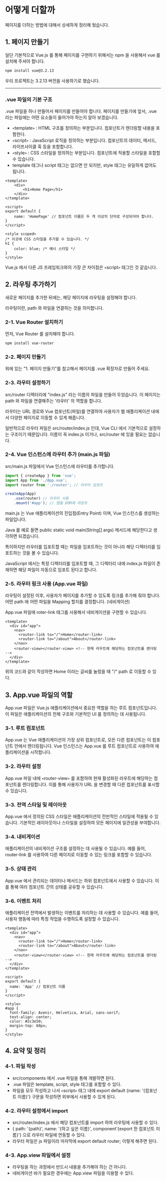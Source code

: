 # 어떻게 더할까
페이지를 더하는 방법에 대해서 상세하게 정리해 뒀습니다.

## 1. 페이지 만들기
일단 기본적으로 Vue.js 를 통해 페이지를 구현하기 위해서는 npm 을 사용해서 vue 를 설치해 주셔야 합니다.

```bash
npm install vue@3.2.13
```

우리 프로젝트는 3.2.13 버전을 사용하기로 했습니다.

---

### .vue 파일의 기본 구조
.vue 파일을 하나 만들어서 페이지를 만들어야 합니다. 페이지를 만들기에 앞서, .vue 라는 파일에는 어떤 요소들이 들어가야 하는지 알아 보겠습니다.

- `<`template`>` : HTML 구조를 정의하는 부분입니다. 컴포넌트가 렌더링할 내용을 포함한다.
- `<`script`>` : JavaScript 로직을 정의하는 부분입니다. 컴포넌트의 데이터, 메서드, 라이프사이클 훅 등을 포함합니다.
- `<`style`>` : CSS 스타일을 정의하는 부분입니다. 컴포넌트에 적용할 스타일을 포함할 수 있습니다.
- template 태그나 script 태그는 없으면 안 되지만, style 태그는 유일하게 없어도 됩니다.

```vue
<template>
    <div>
        <h1>Home Page</h1>
    </div>
</template>
  
<script>
export default {
    name: 'HomePage' // 컴포넌트 이름은 두 개 이상의 단어로 구성되어야 합니다.
}
</script>

<style scoped>
/* 이곳에 CSS 스타일을 추가할 수 있습니다. */
h1 {
    color: blue; /* 예시 스타일 */
}
</style>
```

Vue.js 에서 다른 JS 프레임워크와의 가장 큰 차이점은 `<`script`>` 태그인 것 같습니다.

## 2. 라우팅 추가하기
새로운 페이지를 추가한 뒤에는, 해당 페이지에 라우팅을 설정해야 합니다.

라우팅이란, path 와 파일을 연결하는 것을 의미합니다.

### 2-1. Vue Router 설치하기
먼저, Vue Router 를 설치해야 합니다.
```bash
npm install vue-router
```

### 2-2. 페이지 만들기
위에 있는 "1. 페이지 만들기"를 참고해서 페이지를 .vue 확장자로 만들어 주세요.

### 2-3. 라우터 설정하기
src/router 디렉터리에 "index.js" 라는 이름의 파일을 만들어 두었습니다. 이 페이지는 path 와 파일을 연결해주는 '라우터' 의 역할을 합니다.

라우터는 URL 경로와 Vue 컴포넌트(파일)를 연결하여 사용자가 웹 애플리케이션 내에서 다양한 페이지로 이동할 수 있게 해줍니다.

일반적으로 라우터 파일은 src/router/index.js 인데, Vue CLI 에서 기본적으로 설정하는 구조이기 때문입니다. 이름이 꼭 index.js 이거나, src/router 에 있을 필요는 없습니다.

### 2-4. Vue 인스턴스에 라우터 추가 (main.js 파일)
src/main.js 파일에서 Vue 인스턴스에 라우터를 추가합니다.

```js
import { createApp } from 'vue';
import App from './App.vue';
import router from './router'; // 라우터 임포트

createApp(App)
    .use(router) // 라우터 사용
    .mount('#app'); // 앱을 DOM에 마운트
```

main.js 는 Vue 애플리케이션의 진입점(Entry Point) 이며, Vue 인스턴스를 생성하는 파일입니다.

Java 를 예로 들면 public static void main(String[] args) 메서드에 해당한다고 생각하면 되겠습니다.

특이하지만 라우터를 입포트할 때는 파일을 임포트하는 것이 아니라 해당 디렉터리를 임포트하는 것을 볼 수 있습니다.

JavaScript 에서는 특정 디렉터리를 임포트할 때, 그 디렉터리 내에 index.js 파일이 존재하면 해당 파일이 자동으로 임포트 된다고 합니다.

### 2-5. 라우터 링크 사용 (App.vue 파일)

라우팅이 설정된 이후, 사용자가 페이지를 추가할 수 있도록 링크를 추가해 줘야 합니다. 어떤 path 에 어떤 파일을 Mapping 할지를 결정합니다. (네비게이션)

App.vue 파일에 roter-link 태그를 사용해서 네비게이션을 구현할 수 있습니다.

```vue
<template>
  <div id="app">
    <nav>
      <router-link to="/">Home</router-link>
      <router-link to="/about">About</router-link>
    </nav>
    <router-view></router-view> <!-- 현재 라우트에 해당하는 컴포넌트를 렌더링 -->
  </div>
</template>
```
위의 코드와 같이 작성하면 Home 이라는 글씨를 눌렀을 때 "/" path 로 이동할 수 있다.

## 3. App.vue 파일의 역할
App.vue 파일은 Vue.js 애플리케이션에서 중요한 역할을 하는 루트 컴포넌트입니다. 이 파일은 애플리케이션의 전체 구조와 기본적인 UI 를 정의하는 데 사용됩니다.

### 3-1. 루트 컴포넌트
App.vue 는 Vue 애플리케이션의 가장 상위 컴포넌트로, 모든 다른 컴포넌트는 이 컴포넌트 안에서 렌더링됩니다. Vue 인스턴스는 App.vue 를 루트 컴포넌트로 사용하여 애플리케이션을 시작합니다.

### 3-2. 라우터 설정
App.vue 파일 내에 `<`router-view`>` 를 포함하여 현재 활성화된 라우트에 해당하는 컴포넌트를 렌더링합니다. 이를 통해 사용자가 URL 을 변경할 때 다른 컴포넌트를 표시할 수 있습니다.

### 3-3. 전역 스타일 및 레이아웃
App.vue 에서 정의된 CSS 스타일은 애플리케이션의 전반적인 스타일에 적용될 수 있습니다. 기본적인 레이아웃이나 스타일을 설정하여 모든 페이지에 일관성을 부여합니다.

### 3-4. 내비게이션
애플리케이션의 내비게이션 구조를 설정하는 데 사용될 수 있습니다. 예를 들어, router-link 를 사용하여 다른 페이지로 이동할 수 있는 링크를 포함할 수 있습니다.

### 3-5. 상태 관리
App.vue 에서 관리되는 데이터나 메서드는 하위 컴포넌트에서 사용할 수 있습니다. 이를 통해 여러 컴포넌트 간의 상태를 공유할 수 있습니다.

### 3-6. 이벤트 처리
애플리케이션 전역에서 발생하는 이벤트를 처리하는 데 사용할 수 있습니다. 예를 들어, 사용자 행동에 따라 특정 작업을 수행하도록 설정할 수 있습니다.

```vue
<template>
  <div id="app">
    <nav>
      <router-link to="/">Home</router-link>
      <router-link to="/about">About</router-link>
    </nav>
    <router-view></router-view> <!-- 현재 라우트에 해당하는 컴포넌트를 렌더링 -->
  </div>
</template>

<script>
export default {
  name: 'App' // 컴포넌트 이름
}
</script>

<style>
#app {
  font-family: Avenir, Helvetica, Arial, sans-serif;
  text-align: center;
  color: #2c3e50;
  margin-top: 60px;
}
</style>
```

## 4. 요약 및 정리

### 4-1. 파일 작성
- src/components 에서 .vue 파일을 통해 개발하면 된다.
- .vue 파일은 template, script, style 태그를 포함할 수 있다.
- 파일을 모두 작성하고 나서 `<`script`>` 태그 내에 export default {name: '{컴포넌트 이름}'} 구문을 작성하면 외부에서 사용할 수 있게 된다.

### 4-2. 라우터 설정에서 import
- src/router/index.js 에서 해당 컴포넌트를 import 하여 라우팅에 사용할 수 있다.
- { path: '{path}', name: '{하고 싶은 이름}', component'{export 한 컴포넌트 이름}'} 으로 라우터 파일에 연동할 수 있다.
- 라우터 파일은 js 파일이라 마자막에 export default router; 이렇게 해주면 된다.

### 4-3. App.view 파일에서 설정
- 라우팅을 하는 과정에서 반드시 내용을 추가해야 하는 건 아니다.
- 네비게이션 바가 필요한 경우에는 App.view 파일을 이용할 수 있다.
